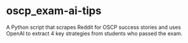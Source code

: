 # oscp_exam-ai-tips
A Python script that scrapes Reddit for OSCP success stories and uses OpenAI to extract 4 key strategies from students who passed the exam.
